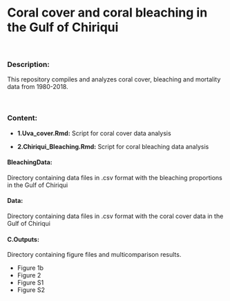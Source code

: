# Coral cover and coral bleaching in the Gulf of Chiriqui

</br>

### Description:

This repository compiles and analyzes coral cover, bleaching and mortality data from 1980-2018.

</br>

### Content:

* **1.Uva_cover.Rmd:** Script for coral cover data analysis

* **2.Chiriqui_Bleaching.Rmd:** Script for coral bleaching data analysis

#### BleachingData: 
Directory containing data files in .csv format with the bleaching proportions in the Gulf of Chiriqui

#### Data: 
Directory containing data files in .csv format with the coral cover data in the Gulf of Chiriqui

#### C.Outputs: 
Directory containing figure files and multicomparison results.

* Figure 1b
* Figure 2
* Figure S1
* Figure S2
